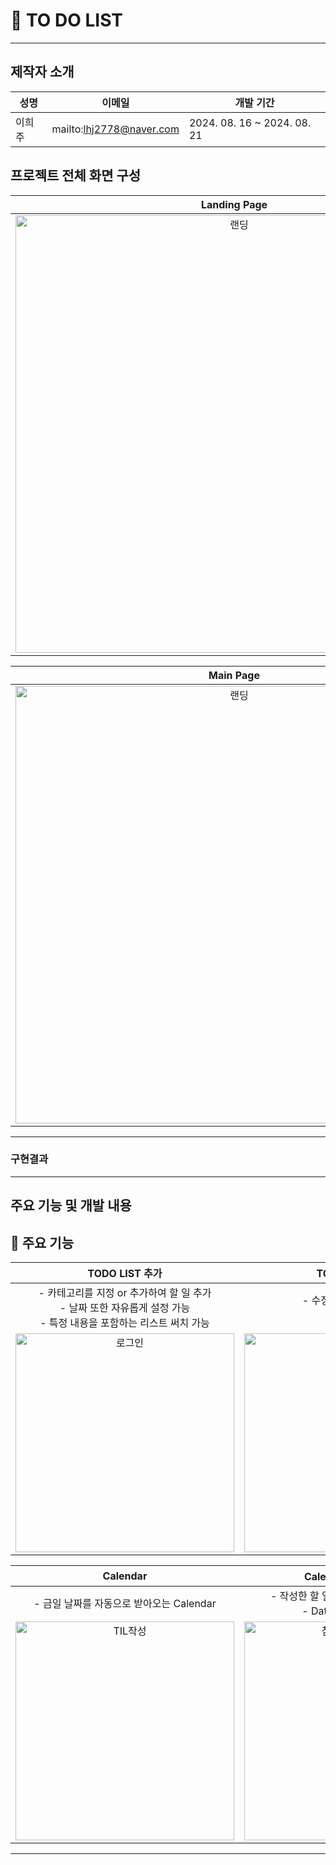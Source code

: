 # 📝 TO DO LIST

---

## 제작자 소개

| 성명 | 이메일 | 개발 기간 |
| --- | --- | --- |
| 이희주 | mailto:lhj2778@naver.com | 2024. 08. 16 ~ 2024. 08. 21 |

## 프로젝트 전체 화면 구성
|Landing Page|
|:--:|
|<img width="700" alt="랜딩" src="https://github.com/user-attachments/assets/ec13f8a3-3943-4458-b2b3-cbc2f92146fd">|

|Main Page|
|:--:|
|<img width="700" alt="랜딩" src="https://github.com/user-attachments/assets/e1743a18-3636-49e1-899c-c2fb6699275e">|

---

### 구현결과

---

## 주요 기능 및 개발 내용

## 🧩 주요 기능
|TODO LIST 추가|TODO LIST 완료|
|:--:|:--:|
|- 카테고리를 지정 or 추가하여 할 일 추가<br/>- 날짜 또한 자유롭게 설정 가능<br/>- 특정 내용을 포함하는 리스트 써치 가능<br/> |- 수정 및 완료 체크 가능<br/>- 삭제 가능|
|<img width="350" alt="로그인" src="https://github.com/user-attachments/assets/b0970f52-e4ba-4666-8834-2f204db4aef7">|<img width="350" alt="회원가입" src="https://github.com/user-attachments/assets/11953c5d-a791-4e37-8677-de2bab07060c">|

|Calendar|Calendar와 LIST 연동|
|:--:|:--:|
|- 금일 날짜를 자동으로 받아오는 Calendar<br/> |- 작성한 할 일과 Calendar가 서로 연동<br/>- Data 없을 경우 미표시|
|<img width="350" alt="TIL작성" src="https://github.com/user-attachments/assets/e4a9240b-40be-44be-b063-6e006367202e">|<img width="350" alt="참고자료및코멘트" src="https://github.com/user-attachments/assets/318b122c-06d2-4289-95ce-3e28c3e34cc6">|


---


